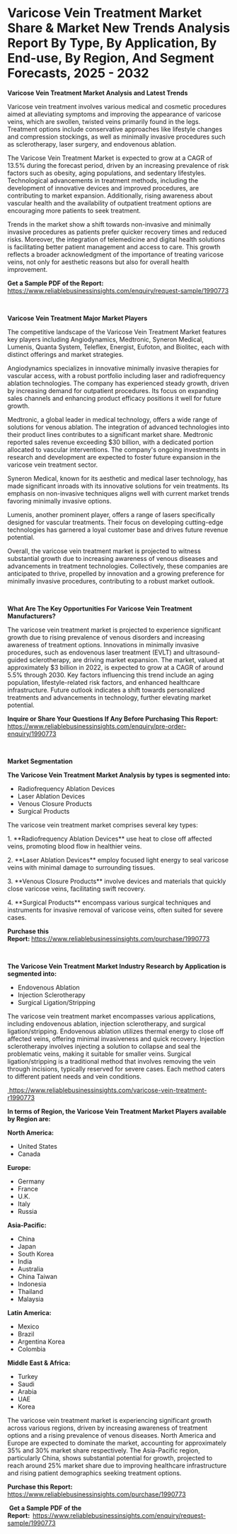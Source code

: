 <p><h1>Varicose Vein Treatment Market Share & Market New Trends Analysis Report By Type, By Application, By End-use, By Region, And Segment Forecasts, 2025 - 2032</h1></p><p><strong>Varicose Vein Treatment Market Analysis and Latest Trends</strong></p>
<p><p>Varicose vein treatment involves various medical and cosmetic procedures aimed at alleviating symptoms and improving the appearance of varicose veins, which are swollen, twisted veins primarily found in the legs. Treatment options include conservative approaches like lifestyle changes and compression stockings, as well as minimally invasive procedures such as sclerotherapy, laser surgery, and endovenous ablation. </p><p>The Varicose Vein Treatment Market is expected to grow at a CAGR of 13.5% during the forecast period, driven by an increasing prevalence of risk factors such as obesity, aging populations, and sedentary lifestyles. Technological advancements in treatment methods, including the development of innovative devices and improved procedures, are contributing to market expansion. Additionally, rising awareness about vascular health and the availability of outpatient treatment options are encouraging more patients to seek treatment. </p><p>Trends in the market show a shift towards non-invasive and minimally invasive procedures as patients prefer quicker recovery times and reduced risks. Moreover, the integration of telemedicine and digital health solutions is facilitating better patient management and access to care. This growth reflects a broader acknowledgment of the importance of treating varicose veins, not only for aesthetic reasons but also for overall health improvement.</p></p>
<p><strong>Get a Sample PDF of the Report:&nbsp;</strong> <a href="https://www.reliablebusinessinsights.com/enquiry/request-sample/1990773?utm_campaign=3366&utm_medium=2&utm_source=Github&utm_content=ia&utm_term=13042025&utm_id=varicose-vein-treatment">https://www.reliablebusinessinsights.com/enquiry/request-sample/1990773</a></p>
<p>&nbsp;</p>
<p><strong>Varicose Vein Treatment Major Market Players</strong></p>
<p><p>The competitive landscape of the Varicose Vein Treatment Market features key players including Angiodynamics, Medtronic, Syneron Medical, Lumenis, Quanta System, Teleflex, Energist, Eufoton, and Biolitec, each with distinct offerings and market strategies.</p><p>Angiodynamics specializes in innovative minimally invasive therapies for vascular access, with a robust portfolio including laser and radiofrequency ablation technologies. The company has experienced steady growth, driven by increasing demand for outpatient procedures. Its focus on expanding sales channels and enhancing product efficacy positions it well for future growth.</p><p>Medtronic, a global leader in medical technology, offers a wide range of solutions for venous ablation. The integration of advanced technologies into their product lines contributes to a significant market share. Medtronic reported sales revenue exceeding $30 billion, with a dedicated portion allocated to vascular interventions. The company's ongoing investments in research and development are expected to foster future expansion in the varicose vein treatment sector.</p><p>Syneron Medical, known for its aesthetic and medical laser technology, has made significant inroads with its innovative solutions for vein treatments. Its emphasis on non-invasive techniques aligns well with current market trends favoring minimally invasive options.</p><p>Lumenis, another prominent player, offers a range of lasers specifically designed for vascular treatments. Their focus on developing cutting-edge technologies has garnered a loyal customer base and drives future revenue potential.</p><p>Overall, the varicose vein treatment market is projected to witness substantial growth due to increasing awareness of venous diseases and advancements in treatment technologies. Collectively, these companies are anticipated to thrive, propelled by innovation and a growing preference for minimally invasive procedures, contributing to a robust market outlook.</p></p>
<p>&nbsp;</p>
<p><strong>What Are The Key Opportunities For Varicose Vein Treatment Manufacturers?</strong></p>
<p><p>The varicose vein treatment market is projected to experience significant growth due to rising prevalence of venous disorders and increasing awareness of treatment options. Innovations in minimally invasive procedures, such as endovenous laser treatment (EVLT) and ultrasound-guided sclerotherapy, are driving market expansion. The market, valued at approximately $3 billion in 2022, is expected to grow at a CAGR of around 5.5% through 2030. Key factors influencing this trend include an aging population, lifestyle-related risk factors, and enhanced healthcare infrastructure. Future outlook indicates a shift towards personalized treatments and advancements in technology, further elevating market potential.</p></p>
<p><strong>Inquire or Share Your Questions If Any Before Purchasing This Report:</strong> <a href="https://www.reliablebusinessinsights.com/enquiry/pre-order-enquiry/1990773?utm_campaign=3366&utm_medium=2&utm_source=Github&utm_content=ia&utm_term=13042025&utm_id=varicose-vein-treatment">https://www.reliablebusinessinsights.com/enquiry/pre-order-enquiry/1990773</a></p>
<p>&nbsp;</p>
<p><strong>Market Segmentation</strong></p>
<p><strong>The Varicose Vein Treatment Market Analysis by types is segmented into:</strong></p>
<p><ul><li>Radiofrequency Ablation Devices</li><li>Laser Ablation Devices</li><li>Venous Closure Products</li><li>Surgical Products</li></ul></p>
<p><p>The varicose vein treatment market comprises several key types: </p><p>1. **Radiofrequency Ablation Devices** use heat to close off affected veins, promoting blood flow in healthier veins.</p><p>2. **Laser Ablation Devices** employ focused light energy to seal varicose veins with minimal damage to surrounding tissues.</p><p>3. **Venous Closure Products** involve devices and materials that quickly close varicose veins, facilitating swift recovery.</p><p>4. **Surgical Products** encompass various surgical techniques and instruments for invasive removal of varicose veins, often suited for severe cases.</p></p>
<p><strong>Purchase this Report:&nbsp;</strong><a href="https://www.reliablebusinessinsights.com/purchase/1990773?utm_campaign=3366&utm_medium=2&utm_source=Github&utm_content=ia&utm_term=13042025&utm_id=varicose-vein-treatment">https://www.reliablebusinessinsights.com/purchase/1990773</a></p>
<p>&nbsp;</p>
<p><strong>The Varicose Vein Treatment Market Industry Research by Application is segmented into:</strong></p>
<p><ul><li>Endovenous Ablation</li><li>Injection Sclerotherapy</li><li>Surgical Ligation/Stripping</li></ul></p>
<p><p>The varicose vein treatment market encompasses various applications, including endovenous ablation, injection sclerotherapy, and surgical ligation/stripping. Endovenous ablation utilizes thermal energy to close off affected veins, offering minimal invasiveness and quick recovery. Injection sclerotherapy involves injecting a solution to collapse and seal the problematic veins, making it suitable for smaller veins. Surgical ligation/stripping is a traditional method that involves removing the vein through incisions, typically reserved for severe cases. Each method caters to different patient needs and vein conditions.</p></p>
<p><a href="https://www.reliablebusinessinsights.com/varicose-vein-treatment-r1990773?utm_campaign=3366&utm_medium=2&utm_source=Github&utm_content=ia&utm_term=13042025&utm_id=varicose-vein-treatment">&nbsp;https://www.reliablebusinessinsights.com/varicose-vein-treatment-r1990773</a></p>
<p><strong>In terms of Region, the Varicose Vein Treatment Market Players available by Region are:</strong></p>
<p>
    <p> <strong> North America: </strong>
        <ul>
            <li>United States</li>
            <li>Canada</li>
        </ul>
        </p> 
    <p> <strong> Europe: </strong>
        <ul>
            <li>Germany</li>
            <li>France</li>
            <li>U.K.</li>
            <li>Italy</li>
            <li>Russia</li>
        </ul>
        </p> 
    <p> <strong> Asia-Pacific: </strong>
        <ul>
            <li>China</li>
            <li>Japan</li>
            <li>South Korea</li>
            <li>India</li>
            <li>Australia</li>
            <li>China Taiwan</li>
            <li>Indonesia</li>
            <li>Thailand</li>
            <li>Malaysia</li>
        </ul>
        </p> 
    <p> <strong> Latin America: </strong>
        <ul>
            <li>Mexico</li>
            <li>Brazil</li>
            <li>Argentina Korea</li>
            <li>Colombia</li>
        </ul>
        </p> 
    <p> <strong> Middle East & Africa: </strong>
        <ul>
            <li>Turkey</li>
            <li>Saudi</li>
            <li>Arabia</li>
            <li>UAE</li>
            <li>Korea</li>
        </ul>
    </p>
    </p>
<p><p>The varicose vein treatment market is experiencing significant growth across various regions, driven by increasing awareness of treatment options and a rising prevalence of venous diseases. North America and Europe are expected to dominate the market, accounting for approximately 35% and 30% market share respectively. The Asia-Pacific region, particularly China, shows substantial potential for growth, projected to reach around 25% market share due to improving healthcare infrastructure and rising patient demographics seeking treatment options.</p></p>
<p><strong>Purchase this Report: </strong><a href="https://www.reliablebusinessinsights.com/purchase/1990773?utm_campaign=3366&utm_medium=2&utm_source=Github&utm_content=ia&utm_term=13042025&utm_id=varicose-vein-treatment">https://www.reliablebusinessinsights.com/purchase/1990773</a></p>
<p>&nbsp;<strong>Get a Sample PDF of the Report:&nbsp;&nbsp;</strong><a href="https://www.reliablebusinessinsights.com/enquiry/request-sample/1990773?utm_campaign=3366&utm_medium=2&utm_source=Github&utm_content=ia&utm_term=13042025&utm_id=varicose-vein-treatment">https://www.reliablebusinessinsights.com/enquiry/request-sample/1990773</a></p>
<p><strong></strong></p>
<p><p></p><p></p><p></p></p>